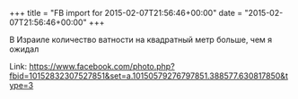 +++
title = "FB import for 2015-02-07T21:56:46+00:00"
date = "2015-02-07T21:56:46+00:00"
+++

В Израиле количество ватности на квадратный метр больше, чем я ожидал

Link: <a href="https://www.facebook.com/photo.php?fbid=10152832307527851&set=a.10150579276797851.388577.630817850&type=3">https://www.facebook.com/photo.php?fbid=10152832307527851&set=a.10150579276797851.388577.630817850&type=3</a>
